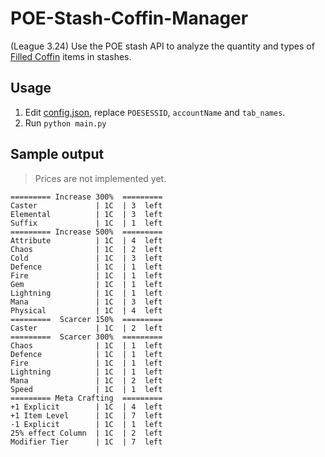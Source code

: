 # POE-Stash-Coffin-Manager
(League 3.24) Use the POE stash API to analyze the quantity and types of [Filled Coffin](https://www.poewiki.net/wiki/Filled_Coffin) items in stashes.

## Usage

1. Edit [config.json](https://github.com/EricZhu-42/POE-Stash-Coffin-Manager/blob/main/config.json), replace `POESESSID`, `accountName` and `tab_names`.
2. Run `python main.py`

## Sample output

> Prices are not implemented yet.

```
========= Increase 300%  =========
Caster             | 1C  | 3  left
Elemental          | 1C  | 3  left
Suffix             | 1C  | 1  left
========= Increase 500%  =========
Attribute          | 1C  | 4  left
Chaos              | 1C  | 2  left
Cold               | 1C  | 3  left
Defence            | 1C  | 1  left
Fire               | 1C  | 1  left
Gem                | 1C  | 1  left
Lightning          | 1C  | 1  left
Mana               | 1C  | 3  left
Physical           | 1C  | 4  left
=========  Scarcer 150%  =========
Caster             | 1C  | 2  left
=========  Scarcer 300%  =========
Chaos              | 1C  | 1  left
Defence            | 1C  | 1  left
Fire               | 1C  | 1  left
Lightning          | 1C  | 1  left
Mana               | 1C  | 2  left
Speed              | 1C  | 1  left
========= Meta Crafting  =========
+1 Explicit        | 1C  | 4  left
+1 Item Level      | 1C  | 7  left
-1 Explicit        | 1C  | 1  left
25% effect Column  | 1C  | 2  left
Modifier Tier      | 1C  | 7  left
```
